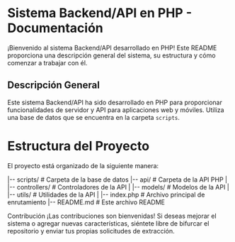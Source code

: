 # Sistema Backend/API en PHP - Documentación

¡Bienvenido al sistema Backend/API desarrollado en PHP! Este README proporciona una descripción general del sistema, su estructura y cómo comenzar a trabajar con él.

## Descripción General

Este sistema Backend/API ha sido desarrollado en PHP para proporcionar funcionalidades de servidor y API para aplicaciones web y móviles. Utiliza una base de datos que se encuentra en la carpeta `scripts`.

# Estructura del Proyecto

El proyecto está organizado de la siguiente manera:


|-- scripts/ # Carpeta de la base de datos
|-- api/ # Carpeta de la API PHP
| |-- controllers/ # Controladores de la API
| |-- models/ # Modelos de la API
| |-- utils/ # Utilidades de la API
| |-- index.php # Archivo principal de enrutamiento
|-- README.md # Este archivo README

Contribución
¡Las contribuciones son bienvenidas! Si deseas mejorar el sistema o agregar nuevas características, siéntete libre de bifurcar el repositorio y enviar tus propias solicitudes de extracción.
